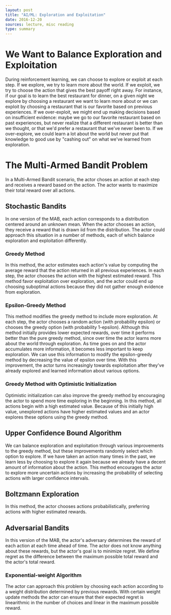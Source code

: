 ```yaml
---
layout: post
title: "AI/ML: Exploration and Exploitation"
date: 2016-12-20
sources: lecture, misc reading
type: summary
---
```


# We Want to Balance Exploration and Exploitation
During reinforcement learning, we can choose to explore or exploit at each step. If we explore, we try to learn more about the world. If we exploit, we try to choose the action that gives the best payoff right away. For instance, if our goal is to learn the best restaurant for dinner, on a given night we explore by choosing a restaurant we want to learn more about or we can exploit by choosing a restaurant that is our favorite based on previous experiences. If we over-exploit, we might end up making decisions based on insufficient evidence: maybe we go to our favorite restaurant based on past experiences, but never realize that a different restaurant is better than we thought, or that we'd prefer a restaurant that we've never been to. If we over-explore, we could learn a lot about the world but never put that knowledge to good use by "cashing out" on what we've learned from exploration.

# The Multi-Armed Bandit Problem
In a Multi-Armed Bandit scenario, the actor choses an action at each step and receives a reward based on the action. The actor wants to maximize their total reward over all actions.

## Stochastic Bandits
In one version of the MAB, each action corresponds to a distribution centered around an unknown mean. When the actor chooses an action, they receive a reward that is drawn iid from the distribution. The actor could approach this situation in a number of methods, each of which balance exploration and exploitation differently.

### Greedy Method
In this method, the actor estimates each action's value by computing the average reward that the action returned in all previous experiences. In each step, the actor chooses the action with the highest estimated reward. This method favor exploitation over exploration, and the actor could end up choosing suboptimal actions because they did not gather enough evidence from exploration.

### Epsilon-Greedy Method
This method modifies the greedy method to include more exploration. At each step, the actor chooses a random action (with probability epsilon) or chooses the greedy option (with probability 1-epsilon). Although this method initially provides lower expected rewards, over time it performs better than the pure greedy method, since over time the actor learns more about the world through exploration. As time goes on and the actor accumulates more information, it becomes less important to keep exploration. We can use this information to modify the epsilon-greedy method by decreasing the value of epsilon over time. With this improvement, the actor turns increasingly towards exploitation after they've already explored and learned information about various options.

### Greedy Method with Optimistic Initialization
Optimistic initialization can also improve the greedy method by encouraging the actor to spend more time exploring in the beginning. In this method, all actions begin with a high estimated value. Because of this initially high value, unexplored actions have higher estimated values and an actor explores these options using the greedy method.

## Upper Confidence Bound Algorithm
We can balance exploration and exploitation through various improvements to the greedy method, but these improvements randomly select which option to explore. If we have taken an action many times in the past, we learn less by choosing to explore it again because we already have a decent amount of information about the action. This method encourages the actor to explore more uncertain actions by increasing the probability of selecting actions with larger confidence intervals.

## Boltzmann Exploration
In this method, the actor chooses actions probabilistically, preferring actions with higher estimated rewards.

## Adversarial Bandits
In this version of the MAB, the actor's adversary determines the reward of each action at each time ahead of time. The actor does not know anything about these rewards, but the actor's goal is to minimize regret. We define regret as the difference between the maximum possible total reward and the actor's total reward.

### Exponential-weight Algorithm
The actor can approach this problem by choosing each action according to a weight distribution determined by previous rewards. With certain weight update methods the actor can ensure that their expected regret is linearithmic in the number of choices and linear in the maximum possible reward.
